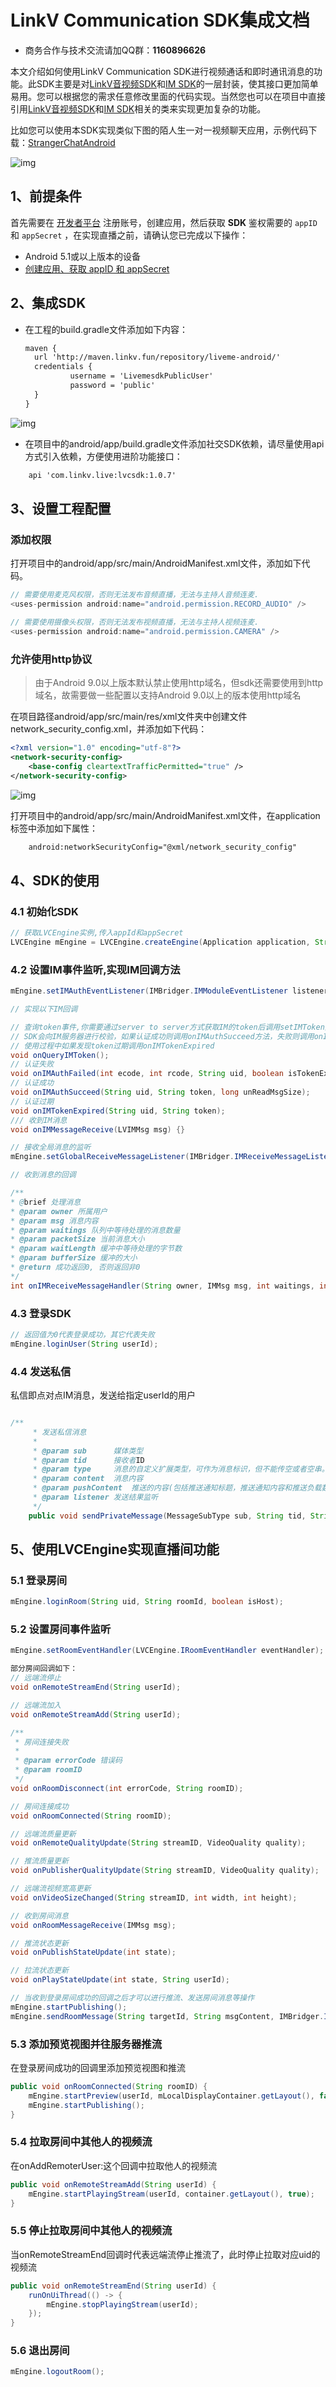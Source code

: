 # LinkV Communication SDK集成文档

* 商务合作与技术交流请加QQ群：**1160896626**

本文介绍如何使用LinkV Communication SDK进行视频通话和即时通讯消息的功能。此SDK主要是对[LinkV音视频SDK](https://doc-zh.linkv.sg/android/rtc/overview)和[IM SDK](https://doc-zh.linkv.sg/android/im/overview)的一层封装，使其接口更加简单易用。您可以根据您的需求任意修改里面的代码实现。当然您也可以在项目中直接引用[LinkV音视频SDK](https://doc-zh.linkv.sg/android/rtc/overview)和[IM SDK](https://doc-zh.linkv.sg/android/im/overview)相关的类来实现更加复杂的功能。

比如您可以使用本SDK实现类似下图的陌人生一对一视频聊天应用，示例代码下载：[StrangerChatAndroid](https://github.com/linkv-io/StrangerChatAndroid)

![img](https://doc-zh.linkv.sg/zh/ios/1v1/demo2.png)



## 1、前提条件

首先需要在 [开发者平台](https://dev.linkv.sg/) 注册账号，创建应用，然后获取 **SDK** 鉴权需要的 `appID` 和 `appSecret` ，在实现直播之前，请确认您已完成以下操作：

*  Android 5.1或以上版本的设备
* [创建应用、获取 appID 和 appSecret](https://doc-zh.linkv.sg/platform/info/quick_start)

## 2、集成SDK

* 在工程的build.gradle文件添加如下内容：

  ```xml
  maven {
    url 'http://maven.linkv.fun/repository/liveme-android/'
    credentials {
            username = 'LivemesdkPublicUser'
            password = 'public'
    }
  }
  ```


![img](https://raw.githubusercontent.com/linkvxiaohong/StrangerChatAndroid/outer/images/image-maven-config.png)

* 在项目中的android/app/build.gradle文件添加社交SDK依赖，请尽量使用api方式引入依赖，方便使用进阶功能接口：
```xml
    api 'com.linkv.live:lvcsdk:1.0.7'
```

  

## 3、设置工程配置

### 添加权限

打开项目中的android/app/src/main/AndroidManifest.xml文件，添加如下代码。

```java
// 需要使用麦克风权限，否则无法发布音频直播，无法与主持人音频连麦.
<uses-permission android:name="android.permission.RECORD_AUDIO" />

// 需要使用摄像头权限，否则无法发布视频直播，无法与主持人视频连麦.
<uses-permission android:name="android.permission.CAMERA" />
```

### 允许使用http协议

> 由于Android 9.0以上版本默认禁止使用http域名，但sdk还需要使用到http域名，故需要做一些配置以支持Android 9.0以上的版本使用http域名

在项目路径android/app/src/main/res/xml文件夹中创建文件network_security_config.xml，并添加如下代码：

```xml
<?xml version="1.0" encoding="utf-8"?>
<network-security-config>
    <base-config cleartextTrafficPermitted="true" />
</network-security-config>
```

![img](https://raw.githubusercontent.com/linkvxiaohong/StrangerChatAndroid/outer/images/image-http-xml.png)


打开项目中的android/app/src/main/AndroidManifest.xml文件，在application标签中添加如下属性：
```xml
    android:networkSecurityConfig="@xml/network_security_config"
```


## 4、SDK的使用
### 4.1 初始化SDK 

```java
// 获取LVCEngine实例,传入appId和appSecret
LVCEngine mEngine = LVCEngine.createEngine(Application application, String appId, String appSecret, LVCEngine.IInitHandler iInitHandler);
```
### 4.2 设置IM事件监听,实现IM回调方法 
```java
mEngine.setIMAuthEventListener(IMBridger.IMModuleEventListener listener);

// 实现以下IM回调

// 查询token事件,你需要通过server to server方式获取IM的token后调用setIMToken方法将token设置给SDK
// SDK会向IM服务器进行校验，如果认证成功则调用onIMAuthSucceed方法，失败则调用onIMAuthFailed
// 使用过程中如果发现token过期调用onIMTokenExpired
void onQueryIMToken();
// 认证失败
void onIMAuthFailed(int ecode, int rcode, String uid, boolean isTokenExpired);
// 认证成功
void onIMAuthSucceed(String uid, String token, long unReadMsgSize);
// 认证过期
void onIMTokenExpired(String uid, String token);
/// 收到IM消息
void onIMMessageReceive(LVIMMsg msg) {}

// 接收全局消息的监听
mEngine.setGlobalReceiveMessageListener(IMBridger.IMReceiveMessageListener receiveMessageListener);

// 收到消息的回调

/**
* @brief 处理消息
* @param owner 所属用户
* @param msg 消息内容
* @param waitings 队列中等待处理的消息数量
* @param packetSize 当前消息大小
* @param waitLength 缓冲中等待处理的字节数
* @param bufferSize 缓冲的大小
* @return 成功返回0, 否则返回非0
*/
int onIMReceiveMessageHandler(String owner, IMMsg msg, int waitings, int packetSize, int waitLength, int bufferSize);

```

### 4.3 登录SDK 
```java
// 返回值为0代表登录成功，其它代表失败
mEngine.loginUser(String userId);
```

### 4.4 发送私信 
私信即点对点IM消息，发送给指定userId的用户
```java

/**
     * 发送私信消息
     *
     * @param sub      媒体类型
     * @param tid      接收者ID
     * @param type     消息的自定义扩展类型，可作为消息标识，但不能传空或者空串。
     * @param content  消息内容
     * @param pushContent  推送的内容(包括推送通知标题，推送通知内容和推送负载数据,离线消息会以推送通知的形式发送)
     * @param listener 发送结果监听
     */
    public void sendPrivateMessage(MessageSubType sub, String tid, String type, String content,LVPushContent pushContent, IMBridger.IMSendMessageListener listener) {
```


## 5、使用LVCEngine实现直播间功能
### 5.1 登录房间
```java 
mEngine.loginRoom(String uid, String roomId, boolean isHost);
```


### 5.2 设置房间事件监听

```java
mEngine.setRoomEventHandler(LVCEngine.IRoomEventHandler eventHandler);

部分房间回调如下：
// 远端流停止
void onRemoteStreamEnd(String userId);

// 远端流加入
void onRemoteStreamAdd(String userId);

/**
 * 房间连接失败
 *
 * @param errorCode 错误码
 * @param roomID
 */
void onRoomDisconnect(int errorCode, String roomID);

// 房间连接成功
void onRoomConnected(String roomID);

// 远端流质量更新
void onRemoteQualityUpdate(String streamID, VideoQuality quality);

// 推流质量更新
void onPublisherQualityUpdate(String streamID, VideoQuality quality);

// 远端流视频宽高更新
void onVideoSizeChanged(String streamID, int width, int height);

// 收到房间消息
void onRoomMessageReceive(IMMsg msg);

// 推流状态更新
void onPublishStateUpdate(int state);

// 拉流状态更新
void onPlayStateUpdate(int state, String userId);

// 当收到登录房间成功的回调之后才可以进行推流、发送房间消息等操作
mEngine.startPublishing();
mEngine.sendRoomMessage(String targetId, String msgContent, IMBridger.IMSendMessageListener listener)；

```

### 5.3 添加预览视图并往服务器推流
在登录房间成功的回调里添加预览视图和推流

```java
public void onRoomConnected(String roomID) {
    mEngine.startPreview(userId, mLocalDisplayContainer.getLayout(), false);
    mEngine.startPublishing();
}
```

### 5.4 拉取房间中其他人的视频流
在onAddRemoterUser:这个回调中拉取他人的视频流

```java
public void onRemoteStreamAdd(String userId) {
    mEngine.startPlayingStream(userId, container.getLayout(), true);
}
```

### 5.5 停止拉取房间中其他人的视频流
当onRemoteStreamEnd回调时代表远端流停止推流了，此时停止拉取对应uid的视频流
```java
public void onRemoteStreamEnd(String userId) {
    runOnUiThread(() -> {
        mEngine.stopPlayingStream(userId);
    });
}
```

### 5.6 退出房间
```java
mEngine.logoutRoom();
```